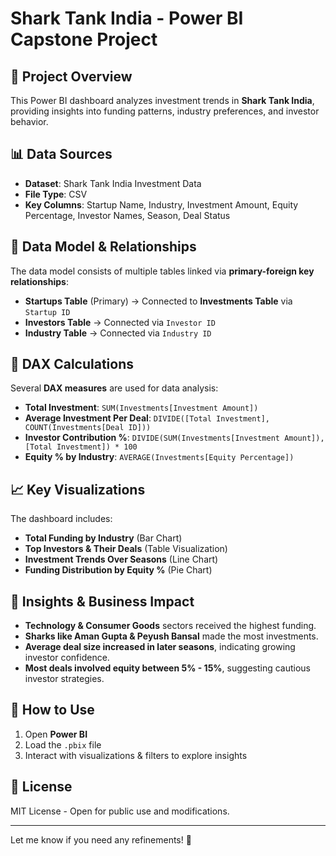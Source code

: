 # Shark Tank India - Power BI Capstone Project

## 📌 Project Overview
This Power BI dashboard analyzes investment trends in **Shark Tank India**, providing insights into funding patterns, industry preferences, and investor behavior.

## 📊 Data Sources
- **Dataset**: Shark Tank India Investment Data
- **File Type**: CSV
- **Key Columns**: Startup Name, Industry, Investment Amount, Equity Percentage, Investor Names, Season, Deal Status

## 🔗 Data Model & Relationships
The data model consists of multiple tables linked via **primary-foreign key relationships**:
- **Startups Table** (Primary) → Connected to **Investments Table** via `Startup ID`
- **Investors Table** → Connected via `Investor ID`
- **Industry Table** → Connected via `Industry ID`

## 🧮 DAX Calculations
Several **DAX measures** are used for data analysis:
- **Total Investment**: `SUM(Investments[Investment Amount])`
- **Average Investment Per Deal**: `DIVIDE([Total Investment], COUNT(Investments[Deal ID]))`
- **Investor Contribution %**: `DIVIDE(SUM(Investments[Investment Amount]), [Total Investment]) * 100`
- **Equity % by Industry**: `AVERAGE(Investments[Equity Percentage])`

## 📈 Key Visualizations
The dashboard includes:
- **Total Funding by Industry** (Bar Chart)
- **Top Investors & Their Deals** (Table Visualization)
- **Investment Trends Over Seasons** (Line Chart)
- **Funding Distribution by Equity %** (Pie Chart)

## 📌 Insights & Business Impact
- **Technology & Consumer Goods** sectors received the highest funding.
- **Sharks like Aman Gupta & Peyush Bansal** made the most investments.
- **Average deal size increased in later seasons**, indicating growing investor confidence.
- **Most deals involved equity between 5% - 15%**, suggesting cautious investor strategies.

## 🚀 How to Use
1. Open **Power BI**
2. Load the `.pbix` file
3. Interact with visualizations & filters to explore insights

## 📜 License
MIT License - Open for public use and modifications.

---
Let me know if you need any refinements! 🎯
